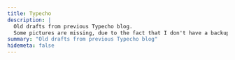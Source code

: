 ```yaml
---
title: Typecho
description: |
  Old drafts from previous Typecho blog.
  Some pictures are missing, due to the fact that I don't have a backup system.
summary: "Old drafts from previous Typecho blog"
hidemeta: false
---
```


